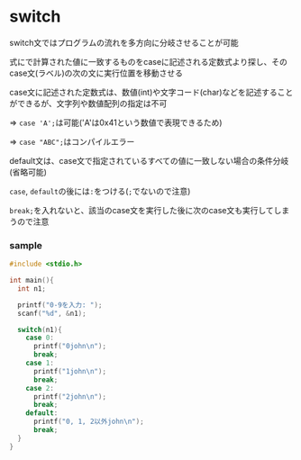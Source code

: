 # switch
switch文ではプログラムの流れを多方向に分岐させることが可能

式にで計算された値に一致するものをcaseに記述される定数式より探し、そのcase文(ラベル)の次の文に実行位置を移動させる

case文に記述された定数式は、数値(int)や文字コード(char)などを記述することができるが、文字列や数値配列の指定は不可

=> `case 'A';`は可能('A'は0x41という数値で表現できるため)

=> `case "ABC";`はコンパイルエラー

default文は、case文で指定されているすべての値に一致しない場合の条件分岐(省略可能)

`case`, `default`の後には`:`をつける(`;`でないので注意)

`break;`を入れないと、該当のcase文を実行した後に次のcase文も実行してしまうので注意

### sample
```c
#include <stdio.h>

int main(){
  int n1;

  printf("0-9を入力: ");
  scanf("%d", &n1);

  switch(n1){
    case 0:
      printf("0john\n");
      break;
    case 1:
      printf("1john\n");
      break;
    case 2:
      printf("2john\n");
      break;
    default:
      printf("0, 1, 2以外john\n");
      break;
  }
}
```

